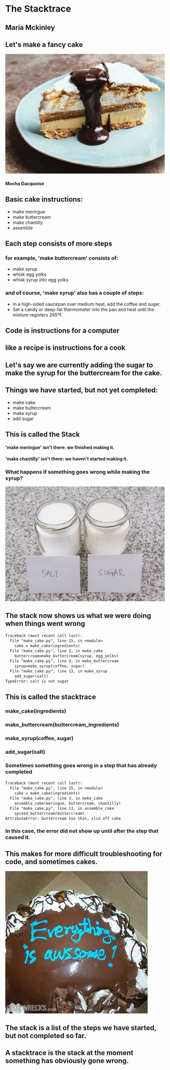 # The Stacktrace

## Maria Mckinley



## Let's make a fancy cake
![alt text](assets/mocha-dacquoise.jpg "Mocha Dacquoise Cake")
#### Mocha Dacquoise




## Basic cake instructions:
* make meringue
* make buttercream
* make chantilly
* assemble




## Each step consists of more steps

### for example, 'make buttercream' consists of: <!-- .element: class="fragment" data-fragment-index="1" -->
* make syrup <!-- .element: class="fragment" data-fragment-index="2" -->
* whisk egg yolks <!-- .element: class="fragment" data-fragment-index="2" -->
* whisk syrup into egg yolks <!-- .element: class="fragment" data-fragment-index="2" -->




### and of course, 'make syrup' also has a couple of steps:
* In a high-sided saucepan over medium heat, add the coffee and sugar. 
* Set a candy or deep-fat thermometer into the pan and heat until the mixture registers 265&deg;F.




## Code is instructions for a computer
## like a recipe is instructions for a cook




## Let's say we are currently adding the sugar to make the syrup for the buttercream for the cake.




## Things we have started, but not yet completed:

* make cake
* make buttercream
* make syrup
* add sugar

## This is called the Stack<!-- .element: class="fragment" data-fragment-index="1" -->

#### 'make meringue' isn't there: we finished making it.<!-- .element: class="fragment" data-fragment-index="2" -->
#### 'make chantilly' isn't there: we haven't started making it.<!-- .element: class="fragment" data-fragment-index="3" -->




### What happens if something goes wrong while making the syrup? 

![alt text](assets/salt_sugar.jpg "Salt or Sugar")




## The stack now shows us what we were doing when things went wrong

```
Traceback (most recent call last):
  File "make_cake.py", line 15, in <module>
    cake = make_cake(ingredients)
  File "make_cake.py", line 3, in make_cake
    buttercream=make_buttercream(syrup, egg_yolks)
  File "make_cake.py", line 9, in make_buttercream
    syrup=make_syrup(coffee, sugar) 
  File "make_cake.py", line 13, in make_syrup
    add_sugar(salt)
TypeError: salt is not sugar
```

## This is called the stacktrace <!-- .element: class="fragment" data-fragment-index="1" -->




### make_cake(ingredients)

### make_buttercream(buttercream_ingredients)

### make_syrup(coffee, sugar)

### add_sugar(salt)




### Sometimes something goes wrong in a step that has already completed

```
Traceback (most recent call last):
  File "make_cake.py", line 15, in <module>
    cake = make_cake(ingredients)
  File "make_cake.py", line 3, in make_cake
    assemble_cake(meringue, buttercream, chantilly)
  File "make_cake.py", line 13, in assemble_cake
    spread_buttercream(buttercream)
AttributeError: buttercream too thin, slid off cake
```

### In this case, the error did not show up until after the step that caused it.




## This makes for more difficult troubleshooting for code, and sometimes cakes.




![alt text](assets/cakewreck.jpg "Awesome Cake")




## The stack is a list of the steps we have started, but not completed so far.




## A stacktrace is the stack at the moment something has obviously gone wrong.
